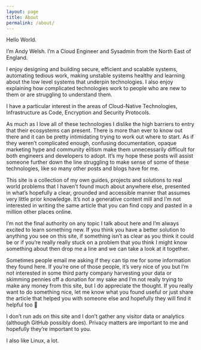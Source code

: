 ```yaml
---
layout: page
title: About
permalink: /about/
---
```


Hello World.

I’m Andy Welsh. I’m a Cloud Engineer and Sysadmin from the North East of England.

I enjoy designing and building secure, efficient and scalable systems, automating tedious work, making unstable systems healthy and learning about the low level systems that underpin technologies. I also enjoy explaining how complicated technologies work to people who are new to them or are struggling to understand them.

I have a particular interest in the areas of Cloud-Native Technologies, Infrastructure as Code, Encryption and Security Protocols.

As much as I love all of these technologies I dislike the high barriers to entry that their ecosystems can present. There is more than ever to know out there and it can be pretty intimidating trying to work out where to start. As if they weren’t complicated enough, confusing documentation, opaque marketing hype and community elitism make them unnecessarily difficult for both engineers and developers to adopt. It’s my hope these posts will assist someone further down the line struggling to make sense of some of these technologies, like so many other posts and blogs have for me.

This site is a collection of my own guides, projects and solutions to real world problems that I haven’t found much about anywhere else, presented in what’s hopefully a clear, grounded and accessible manner that assumes very little prior knowledge. It’s not a generative content mill and I’m not interested in writing the same article that you can find copy and pasted in a million other places online.

I’m not the final authority on any topic I talk about here and I’m always excited to learn something new. If you think you have a better solution to anything you see on this site, if something isn’t as clear as you think it could be or if you’re really really stuck on a problem that you think I might know something about then drop me a line and we can take a look at it together.

Sometimes people email me asking if they can tip me for some information they found here. If you’re one of those people, it’s very nice of you but I’m not interested in some third party company harvesting your data or skimming pennies off a donation for my sake and I’m not really trying to make any money from this site, but I do appreciate the thought. If you really want to do something nice, let me know what you found useful or just share the article that helped you with someone else and hopefully they will find it helpful too 🙂

I don’t run ads on this site and I don’t gather any visitor data or analytics (although GitHub possibly does). Privacy matters are important to me and hopefully they’re important to you.

I also like Linux, a lot.
